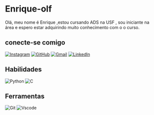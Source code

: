 # Enrique-olf
Olá, meu nome é Enrique ,estou cursando ADS na USF , sou iniciante na área e espero estar adquirindo muito conhecimento com o o curso.
## conecte-se comigo
[![Instagram](https://img.shields.io/badge/-Instagram-%23E4405F?style=for-the-badge&logo=instagram&logoColor=white)](https://https://www.instagram.com/enrique.olf/) [![GitHub](https://img.shields.io/badge/GitHub-100000?style=for-the-badge&logo=github&logoColor=white)](https://https://github.com/Enrique-olf)
[![Gmail](https://img.shields.io/badge/Gmail-333333?style=for-the-badge&logo=gmail&logoColor=red)](mailto:SEUGMAIL) [![LinkedIn](https://img.shields.io/badge/LinkedIn-0077B5?style=for-the-badge&logo=linkedin&logoColor=white)](https://www.linkedin.com/in/SEUUSERNAME/)

## Habilidades
![Python](https://img.shields.io/badge/python-3670A0?style=for-the-badge&logo=python&logoColor=ffdd54)   ![C](https://img.shields.io/badge/C-00599C?style=for-the-badge&logo=c&logoColor=white)
## Ferramentas 
![Git](https://img.shields.io/badge/GIT-E44C30?style=for-the-badge&logo=git&logoColor=white) ![Vscode](https://img.shields.io/badge/Vscode-007ACC?style=for-the-badge&logo=visual-studio-code&logoColor=white) 